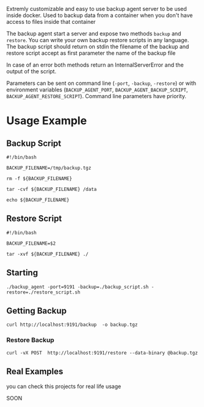 
Extremly customizable and easy to use backup agent server to be used inside docker. Used to backup data from a container when you don't have access to files inside that container

The backup agent start a server and expose two methods `backup` and `restore`. You can write your own backup restore scripts in any language. The backup script should return on stdin the filename of the backup and restore script accept as first parameter the name of the backup file

In case of an error both methods return an InternalServerError and the output of the script.

Parameters can be sent on command line (`-port`, `-backup`, `-restore`) or with environment variables (`BACKUP_AGENT_PORT`, `BACKUP_AGENT_BACKUP_SCRIPT`, `BACKUP_AGENT_RESTORE_SCRIPT`). Command line parameters have priority.


# Usage Example

## Backup Script

```
#!/bin/bash

BACKUP_FILENAME=/tmp/backup.tgz

rm -f ${BACKUP_FILENAME}

tar -cvf ${BACKUP_FILENAME} /data

echo ${BACKUP_FILENAME}
```

## Restore Script

```
#!/bin/bash

BACKUP_FILENAME=$2

tar -xvf ${BACKUP_FILENAME} ./

```

## Starting

```
./backup_agent -port=9191 -backup=./backup_script.sh -restore=./restore_script.sh
```

## Getting Backup
```
curl http://localhost:9191/backup  -o backup.tgz
```

### Restore Backup
```
curl -vX POST  http://localhost:9191/restore --data-binary @backup.tgz
```

## Real Examples

you can check this projects for real life usage

SOON
